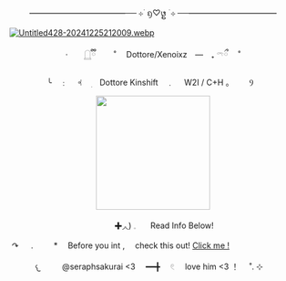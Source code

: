 
<p 
//  𓈒𓏶ྀི NullArchives / READ BYFI ?! ꩜ྀི｡ 
</p>

<p align="center">
━━━━━━━━━━━━── ⊹ ࣪ ᦏ♡᪔ ࣪ ⊹ ──━━━━━━━━━━━
</p>







[![Untitled428-20241225212009.webp](https://i.postimg.cc/rpKz8LLP/Untitled428-20241225212009.webp)](https://postimg.cc/VSPzRpvq)

<p align="center">
·　　𓉸ྀི　　  ˚　  Dottore/Xenoixz　—　₊   𓍼ྀ　 ˚
</p>
<p align="center">
╰　﹕　 𖨂　    ׅ　Dottore Kinshift　﹒　 W2I / C+H   ｡ ⠀⠀⠀Ⳋ⠀
</p> 
<p align="center">
<img width="200" src="https://i.postimg.cc/BvJD0vSc/32d3b06d62592f9e80f6aa783727cb45-1.gif"
</p>
<p align="center"> 
ㅤㅤㅤ✚◞◟) 𓈒ㅤㅤRead Info Below!  
</p>

‎   ↷ 　  .　 　 *　  Before you int  ,　 check this out! [Click me ! ](https://rentry.co/purityarchives)

<p align="center">
𐔌　　⠀@seraphsakurai <3 ⠀ ━━╋ ⠀ 𓏲 ⠀ love him <3 ！ ⠀ ˚. ⊹ ⠀
</p>
